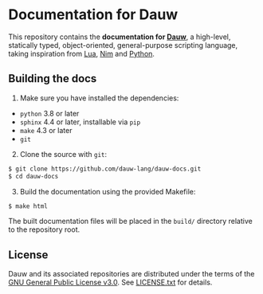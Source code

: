 # Documentation for Dauw

This repository contains the **documentation for [Dauw](https://dauw.dev/)**, a high-level, statically typed, object-oriented, general-purpose scripting language, taking inspiration from [Lua](https://en.wikipedia.org/wiki/Lua_(programming_language)), [Nim](https://en.wikipedia.org/wiki/Nim_(programming_language)) and [Python](https://en.wikipedia.org/wiki/Python_(programming_language)).

## Building the docs

1. Make sure you have installed the dependencies:

  - `python` 3.8 or later
  - `sphinx` 4.4 or later, installable via `pip`
  - `make` 4.3 or later
  - `git`

2. Clone the source with `git`:

  ```bash
  $ git clone https://github.com/dauw-lang/dauw-docs.git
  $ cd dauw-docs
  ```

3. Build the documentation using the provided Makefile:

  ```bash
  $ make html
  ```

  The built documentation files will be placed in the `build/` directory relative to the repository root.

## License

Dauw and its associated repositories are distributed under the terms of the [GNU General Public License v3.0](https://www.gnu.org/licenses/gpl-3.0.html). See [LICENSE.txt](LICENSE.txt) for details.
